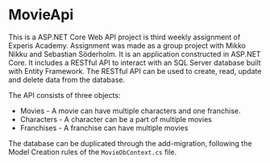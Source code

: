 # MovieApi

This is a ASP.NET Core Web API project is third weekly assignment of Experis Academy. Assignment was made as a group project with Mikko Nikku and Sebastian Söderholm. It is an application constructed in ASP.NET Core. It includes a RESTful API to interact with an SQL Server database built with Entity Framework. The RESTful API can be used to create, read, update and delete data from the database. 

The API consists of three objects:
- Movies - A movie can have multiple characters and one franchise.
- Characters - A character can be a part of multiple movies
- Franchises - A franchise can have multiple movies

The database can be duplicated through the add-migration, following the Model Creation rules of the `MovieDbContext.cs` file.
